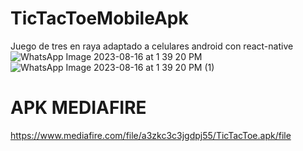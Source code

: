 # TicTacToeMobileApk
Juego de tres en raya adaptado a celulares android con react-native
![WhatsApp Image 2023-08-16 at 1 39 20 PM](https://github.com/Jostiin/TicTacToeMobileApk/assets/63017264/bfca7476-cab7-4fca-99e8-b8441401eb9e)
![WhatsApp Image 2023-08-16 at 1 39 20 PM (1)](https://github.com/Jostiin/TicTacToeMobileApk/assets/63017264/f4c1f485-7d59-41f0-8e03-91d683f7a870)
# APK MEDIAFIRE
https://www.mediafire.com/file/a3zkc3c3jgdpj55/TicTacToe.apk/file
